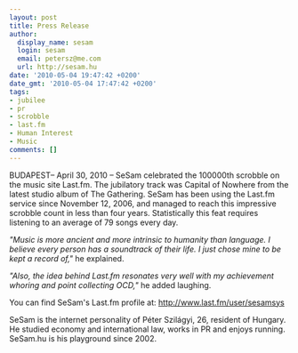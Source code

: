 ```yaml
---
layout: post
title: Press Release
author:
  display_name: sesam
  login: sesam
  email: petersz@me.com
  url: http://sesam.hu
date: '2010-05-04 19:47:42 +0200'
date_gmt: '2010-05-04 17:47:42 +0200'
tags:
- jubilee
- pr
- scrobble
- last.fm
- Human Interest
- Music
comments: []
---
```


BUDAPEST– April 30, 2010 – SeSam celebrated the 100000th scrobble on the music site Last.fm. The jubilatory track was Capital of Nowhere from the latest studio album of The Gathering. SeSam has been using the Last.fm service since November 12, 2006, and managed to reach this impressive scrobble count in less than four years. Statistically this feat requires listening to an average of 79 songs every day.

_"Music is more ancient and more intrinsic to humanity than language. I believe every person has a soundtrack of their life. I just chose mine to be kept a record of,"_ he explained.

_"Also, the idea behind Last.fm resonates very well with my achievement whoring and point collecting OCD,"_ he added laughing.

You can find SeSam's Last.fm profile at: <http://www.last.fm/user/sesamsys>

SeSam is the internet personality of Péter Szilágyi, 26, resident of Hungary. He studied economy and international law, works in PR and enjoys running. SeSam.hu is his playground since 2002.
